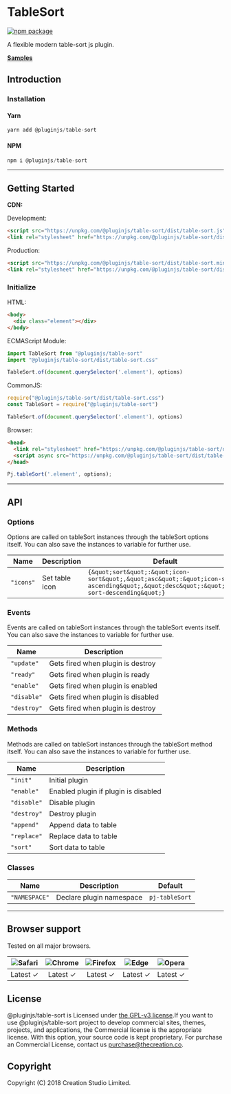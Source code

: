 # TableSort

[![npm package](https://img.shields.io/npm/v/@pluginjs/table-sort.svg)](https://www.npmjs.com/package/@pluginjs/table-sort)

A flexible modern table-sort js plugin.

**[Samples](https://codesandbox.io/s/github/pluginjs/plugin.js/tree/master/modules/tableSort/samples)**

## Introduction

### Installation

#### Yarn

```javascript
yarn add @pluginjs/table-sort
```

#### NPM

```javascript
npm i @pluginjs/table-sort
```

---

## Getting Started

**CDN:**

Development:

```html
<script src="https://unpkg.com/@pluginjs/table-sort/dist/table-sort.js"></script>
<link rel="stylesheet" href="https://unpkg.com/@pluginjs/table-sort/dist/table-sort.css">
```

Production:

```html
<script src="https://unpkg.com/@pluginjs/table-sort/dist/table-sort.min.js"></script>
<link rel="stylesheet" href="https://unpkg.com/@pluginjs/table-sort/dist/table-sort.min.css">
```

### Initialize

HTML:

```html
<body>
  <div class="element"></div>
</body>
```

ECMAScript Module:

```javascript
import TableSort from "@pluginjs/table-sort"
import "@pluginjs/table-sort/dist/table-sort.css"

TableSort.of(document.querySelector('.element'), options)
```

CommonJS:

```javascript
require("@pluginjs/table-sort/dist/table-sort.css")
const TableSort = require("@pluginjs/table-sort")

TableSort.of(document.querySelector('.element'), options)
```

Browser:

```html
<head>
  <link rel="stylesheet" href="https://unpkg.com/@pluginjs/table-sort/dist/table-sort.css">
  <script async src="https://unpkg.com/@pluginjs/table-sort/dist/table-sort.js"></script>
</head>
```

```javascript
Pj.tableSort('.element', options);
```

---

## API

### Options

Options are called on tableSort instances through the tableSort options itself.
You can also save the instances to variable for further use.

Name | Description | Default
-----|--------------|-----
`"icons"` | Set table icon | `{&quot;sort&quot;:&quot;icon-sort&quot;,&quot;asc&quot;:&quot;icon-sort-ascending&quot;,&quot;desc&quot;:&quot;icon-sort-descending&quot;}`

### Events

Events are called on tableSort instances through the tableSort events itself.
You can also save the instances to variable for further use.

Name | Description
-----|-----
`"update"` | Gets fired when plugin is destroy
`"ready"` | Gets fired when plugin is ready
`"enable"` | Gets fired when plugin is enabled
`"disable"` | Gets fired when plugin is disabled
`"destroy"` | Gets fired when plugin is destroy

### Methods

Methods are called on tableSort instances through the tableSort method itself.
You can also save the instances to variable for further use.

Name | Description
-----|-----
`"init"` | Initial plugin
`"enable"` | Enabled plugin if plugin is disabled
`"disable"` | Disable plugin
`"destroy"` | Destroy plugin
`"append"` | Append data to table
`"replace"` | Replace data to table
`"sort"` | Sort data to table

### Classes

Name | Description | Default
-----|------|------
`"NAMESPACE"` | Declare plugin namespace | `pj-tableSort`
---

## Browser support

Tested on all major browsers.

| <img src="https://raw.githubusercontent.com/alrra/browser-logos/master/src/safari/safari_32x32.png" alt="Safari"> | <img src="https://raw.githubusercontent.com/alrra/browser-logos/master/src/chrome/chrome_32x32.png" alt="Chrome"> | <img src="https://raw.githubusercontent.com/alrra/browser-logos/master/src/firefox/firefox_32x32.png" alt="Firefox"> | <img src="https://raw.githubusercontent.com/alrra/browser-logos/master/src/edge/edge_32x32.png" alt="Edge"> | <img src="https://raw.githubusercontent.com/alrra/browser-logos/master/src/opera/opera_32x32.png" alt="Opera"> |
|:--:|:--:|:--:|:--:|:--:|
| Latest ✓ | Latest ✓ | Latest ✓ | Latest ✓ | Latest ✓ |

## License

@pluginjs/table-sort is Licensed under [the GPL-v3 license](LICENSE).If you want to use @pluginjs/table-sort project to develop commercial sites, themes, projects, and applications, the Commercial license is the appropriate license. With this option, your source code is kept proprietary. For purchase an Commercial License, contact us purchase@thecreation.co.

## Copyright

Copyright (C) 2018 Creation Studio Limited.